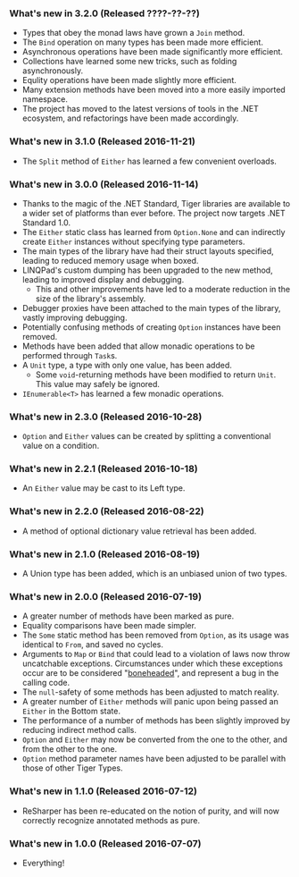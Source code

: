 ### What's new in 3.2.0 (Released ????-??-??)

* Types that obey the monad laws have grown a `Join` method.
* The `Bind` operation on many types has been made more efficient.
* Asynchronous operations have been made significantly more efficient.
* Collections have learned some new tricks, such as folding asynchronously.
* Equlity operations have been made slightly more efficient.
* Many extension methods have been moved into a more easily imported namespace.
* The project has moved to the latest versions of tools in the .NET ecosystem, and refactorings have been made accordingly.

### What's new in 3.1.0 (Released 2016-11-21)

* The `Split` method of `Either` has learned a few convenient overloads.

### What's new in 3.0.0 (Released 2016-11-14)

* Thanks to the magic of the .NET Standard, Tiger libraries are available to a wider set of platforms than ever before. The project now targets .NET Standard 1.0.
* The `Either` static class has learned from `Option.None` and can indirectly create `Either` instances without specifying type parameters.
* The main types of the library have had their struct layouts specified, leading to reduced memory usage when boxed.
* LINQPad's custom dumping has been upgraded to the new method, leading to improved display and debugging.
  * This and other improvements have led to a moderate reduction in the size of the library's assembly.
* Debugger proxies have been attached to the main types of the library, vastly improving debugging.
* Potentially confusing methods of creating `Option` instances have been removed.
* Methods have been added that allow monadic operations to be performed through `Task`s.
* A `Unit` type, a type with only one value, has been added.
  * Some `void`-returning methods have been modified to return `Unit`. This value may safely be ignored.
* `IEnumerable<T>` has learned a few monadic operations.

### What's new in 2.3.0 (Released 2016-10-28)

* `Option` and `Either` values can be created by splitting a conventional value on a condition.

### What's new in 2.2.1 (Released 2016-10-18)

* An `Either` value may be cast to its Left type.

### What's new in 2.2.0 (Released 2016-08-22)

* A method of optional dictionary value retrieval has been added.

### What's new in 2.1.0 (Released 2016-08-19)

* A Union type has been added, which is an unbiased union of two types.

### What's new in 2.0.0 (Released 2016-07-19)

* A greater number of methods have been marked as pure.
* Equality comparisons have been made simpler.
* The `Some` static method has been removed from `Option`, as its usage was identical to `From`, and saved no cycles.
* Arguments to `Map` or `Bind` that could lead to a violation of laws now throw uncatchable exceptions. Circumstances under which these exceptions occur are to be considered "[boneheaded](https://blogs.msdn.microsoft.com/ericlippert/2008/09/10/vexing-exceptions/)", and represent a bug in the calling code.
* The `null`-safety of some methods has been adjusted to match reality.
* A greater number of `Either` methods will panic upon being passed an `Either` in the Bottom state.
* The performance of a number of methods has been slightly improved by reducing indirect method calls.
* `Option` and `Either` may now be converted from the one to the other, and from the other to the one.
* `Option` method parameter names have been adjusted to be parallel with those of other Tiger Types.

### What's new in 1.1.0 (Released 2016-07-12)

* ReSharper has been re-educated on the notion of purity, and will now correctly recognize annotated methods as pure.

### What's new in 1.0.0 (Released 2016-07-07)

* Everything!
